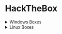 # HackTheBox

<details>

<summary>Windows Boxes</summary>

* [ ] Forest
* [x] [Sauna](https://lojique.gitbook.io/sauna/)&#x20;
* [x] Active&#x20;
* [ ] Blackfield&#x20;
* [ ] Resolute&#x20;
* [ ] Reel&#x20;
* [ ] Sizzle&#x20;
* [ ] Mantis&#x20;
* [ ] Cascade&#x20;
* [ ] Multimaster&#x20;
* [ ] Monteverde
* [ ] Traversex&#x20;
* [ ] Fuse&#x20;
* [ ] Intelligence
* [ ] Remote
* [ ] Object



</details>

<details>

<summary>Linux Boxes</summary>

* [ ] Solid State

</details>
